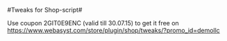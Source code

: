 #Tweaks for Shop-script#

Use coupon 2GIT0E9ENC (valid till 30.07.15) to get it free on https://www.webasyst.com/store/plugin/shop/tweaks/?promo_id=demollc
